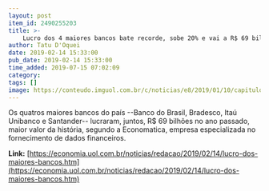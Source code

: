 ```yaml
---
layout: post
item_id: 2490255203
title: >-
    Lucro dos 4 maiores bancos bate recorde, sobe 20% e vai a R$ 69 bilhões
author: Tatu D'Oquei
date: 2019-02-14 15:33:00
pub_date: 2019-02-14 15:33:00
time_added: 2019-07-15 07:02:09
category: 
tags: []
image: https://conteudo.imguol.com.br/c/noticias/e8/2019/01/10/capitulo-2---o-que-os-bancos-podem-fazer-1547152422029_v2_615x300.png
---
```


Os quatros maiores bancos do país --Banco do Brasil, Bradesco, Itaú Unibanco e Santander-- lucraram, juntos, R$ 69 bilhões no ano passado, maior valor da história, segundo a Economatica, empresa especializada no fornecimento de dados financeiros.

**Link:** [https://economia.uol.com.br/noticias/redacao/2019/02/14/lucro-dos-maiores-bancos.htm](https://economia.uol.com.br/noticias/redacao/2019/02/14/lucro-dos-maiores-bancos.htm)

